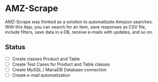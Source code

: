 # AMZ-Scrape

AMZ-Scrape was thinked as a solution to automatizate Amazon searches. With this App, you can search for an item, save responses as CSV file, include filters, save data in a DB, receive e-mails with updates, and so on.

## Status
- [ ] Create classes Product and Table
- [ ] Create Test Cases for Product and Table classes
- [ ] Create MySQL / MariaDB Database connection
- [ ] Create e-mail automatization
